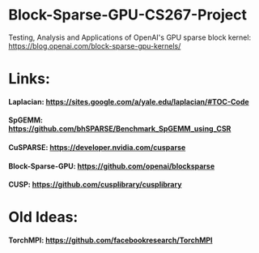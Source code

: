 # Block-Sparse-GPU-CS267-Project
Testing, Analysis and Applications of OpenAI's GPU sparse block kernel: https://blog.openai.com/block-sparse-gpu-kernels/


# Links:

#### Laplacian: https://sites.google.com/a/yale.edu/laplacian/#TOC-Code
#### SpGEMM: https://github.com/bhSPARSE/Benchmark_SpGEMM_using_CSR
#### CuSPARSE: https://developer.nvidia.com/cusparse
#### Block-Sparse-GPU: https://github.com/openai/blocksparse
#### CUSP: https://github.com/cusplibrary/cusplibrary


# Old Ideas:

#### TorchMPI: https://github.com/facebookresearch/TorchMPI
